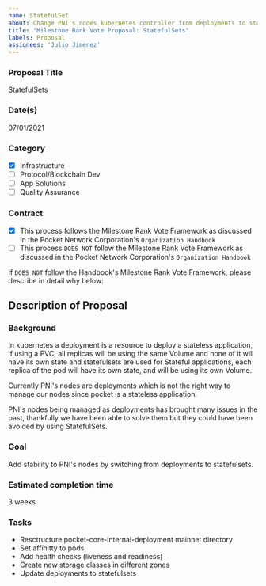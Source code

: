 ```yaml
---
name: StatefulSet
about: Change PNI's nodes kubernetes controller from deployments to statefulsets
title: "Milestone Rank Vote Proposal: StatefulSets"
labels: Proposal
assignees: 'Julio Jimenez'
---
```

### Proposal Title 
StatefulSets
### Date(s)
07/01/2021
### Category
- [x] Infrastructure
- [ ] Protocol/Blockchain Dev
- [ ] App Solutions
- [ ] Quality Assurance
### Contract
- [x] This process follows the Milestone Rank Vote Framework as discussed in the Pocket Network Corporation's `Organization Handbook`
- [ ] This process `DOES NOT` follow the Milestone Rank Vote Framework as discussed in the Pocket Network Corporation's `Organization Handbook`

If `DOES NOT` follow the Handbook's Milestone Rank Vote Framework, please describe in detail why below:

## Description of Proposal
### Background
In kubernetes a deployment is a resource to deploy a stateless application, if using a PVC, all replicas will be using the same Volume and none of it will have its own state and statefulsets are used for Stateful applications, each replica of the pod will have its own state, and will be using its own Volume.

Currently PNI's nodes are deployments which is not the right way to manage our nodes since pocket is a stateless application. 

PNI's nodes being managed as deployments has brought many issues in the past, thankfully we have been able to solve them but they could have been avoided by using StatefulSets.

### Goal
Add stability to PNI's nodes by switching from deployments to statefulsets.


### Estimated completion time
3 weeks

### Tasks
- Resctructure pocket-core-internal-deployment mainnet directory
- Set affinitty to pods
- Add health checks (liveness and readiness)
- Create new storage classes in different zones
- Update deployments to statefulsets

